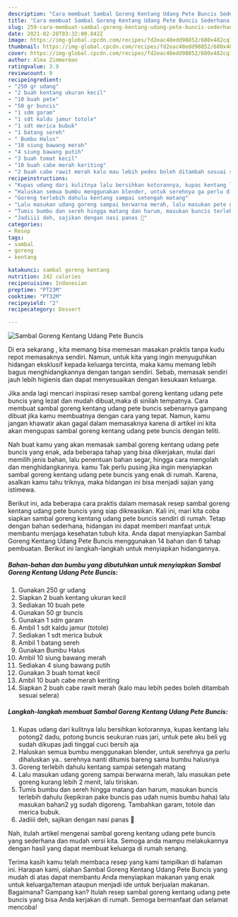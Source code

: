 ```yaml
---
description: "Cara membuat Sambal Goreng Kentang Udang Pete Buncis Sederhana Untuk Jualan"
title: "Cara membuat Sambal Goreng Kentang Udang Pete Buncis Sederhana Untuk Jualan"
slug: 259-cara-membuat-sambal-goreng-kentang-udang-pete-buncis-sederhana-untuk-jualan
date: 2021-02-28T03:32:00.842Z
image: https://img-global.cpcdn.com/recipes/fd2eac48edd98852/680x482cq70/sambal-goreng-kentang-udang-pete-buncis-foto-resep-utama.jpg
thumbnail: https://img-global.cpcdn.com/recipes/fd2eac48edd98852/680x482cq70/sambal-goreng-kentang-udang-pete-buncis-foto-resep-utama.jpg
cover: https://img-global.cpcdn.com/recipes/fd2eac48edd98852/680x482cq70/sambal-goreng-kentang-udang-pete-buncis-foto-resep-utama.jpg
author: Alma Zimmerman
ratingvalue: 3.9
reviewcount: 9
recipeingredient:
- "250 gr udang"
- "2 buah kentang ukuran kecil"
- "10 buah pete"
- "50 gr buncis"
- "1 sdm garam"
- "1 sdt kaldu jamur totole"
- "1 sdt merica bubuk"
- "1 batang sereh"
- " Bumbu Halus"
- "10 siung bawang merah"
- "4 siung bawang putih"
- "3 buah tomat kecil"
- "10 buah cabe merah keriting"
- "2 buah cabe rawit merah kalo mau lebih pedes boleh ditambah sesuai selera"
recipeinstructions:
- "Kupas udang dari kulitnya lalu bersihkan kotorannya, kupas kentang lalu potong2 dadu, potong buncis seukuran ruas jari, untuk pete aku beli yg sudah dikupas jadi tinggal cuci bersih aja"
- "Haluskan semua bumbu menggunakan blender, untuk serehnya ga perlu dihaluskan ya.. serehnya nanti ditumis bareng sama bumbu halusnya"
- "Goreng terlebih dahulu kentang sampai setengah matang"
- "Lalu masukan udang goreng sampai berwarna merah, lalu masukan pete goreng kurang lebih 2 menit, lalu tiriskan."
- "Tumis bumbu dan sereh hingga matang dan harum, masukan buncis terlebih dahulu (kepikiran pake buncis pas udah numis bumbu haha) lalu masukan bahan2 yg sudah digoreng. Tambahkan garam, totole dan merica bubuk."
- "Jadiiii deh, sajikan dengan nasi panas 🤤"
categories:
- Resep
tags:
- sambal
- goreng
- kentang

katakunci: sambal goreng kentang 
nutrition: 242 calories
recipecuisine: Indonesian
preptime: "PT23M"
cooktime: "PT32M"
recipeyield: "2"
recipecategory: Dessert

---
```



![Sambal Goreng Kentang Udang Pete Buncis](https://img-global.cpcdn.com/recipes/fd2eac48edd98852/680x482cq70/sambal-goreng-kentang-udang-pete-buncis-foto-resep-utama.jpg)

Di era  sekarang , kita memang bisa memesan masakan praktis tanpa kudu repot memasaknya sendiri. Namun, untuk kita yang ingin menyuguhkan hidangan eksklusif kepada keluarga tercinta, maka kamu memang lebih bagus menghidangkannya dengan tangan sendiri. Sebab, memasak sendiri jauh lebih higienis dan dapat menyesuaikan dengan kesukaan keluarga.

Jika anda lagi mencari inspirasi resep sambal goreng kentang udang pete buncis yang lezat dan mudah dibuat,maka di sinilah tempatnya. Cara membuat sambal goreng kentang udang pete buncis  sebenarnya gampang dibuat jika kamu membuatnya dengan cara yang tepat. Namun, kamu jangan khawatir akan gagal dalam memasaknya 
karena di artikel ini kita akan mengupas sambal goreng kentang udang pete buncis dengan teliti.  



Nah buat kamu yang akan memasak sambal goreng kentang udang pete buncis yang enak, ada beberapa tahap yang bisa dikerjakan, mulai dari memilih jenis bahan, lalu penentuan bahan segar, hingga cara mengolah dan menghidangkannya. kamu Tak perlu pusing jika ingin menyiapkan sambal goreng kentang udang pete buncis yang enak di rumah. Karena, asalkan kamu  tahu triknya, maka hidangan ini bisa menjadi sajian yang istimewa.

Berikut ini, ada beberapa cara praktis  dalam memasak resep sambal goreng kentang udang pete buncis yang siap dikreasikan. Kali ini, mari kita coba siapkan sambal goreng kentang udang pete buncis sendiri di rumah. Tetap dengan bahan sederhana, hidangan ini dapat memberi manfaat untuk membantu menjaga kesehatan tubuh kita. Anda dapat menyiapkan Sambal Goreng Kentang Udang Pete Buncis menggunakan 14 bahan dan 6 tahap pembuatan. Berikut ini langkah-langkah untuk menyiapkan hidangannya.

<!--inarticleads1-->

##### Bahan-bahan dan bumbu yang dibutuhkan untuk menyiapkan Sambal Goreng Kentang Udang Pete Buncis:

1. Gunakan 250 gr udang
1. Siapkan 2 buah kentang ukuran kecil
1. Sediakan 10 buah pete
1. Gunakan 50 gr buncis
1. Gunakan 1 sdm garam
1. Ambil 1 sdt kaldu jamur (totole)
1. Sediakan 1 sdt merica bubuk
1. Ambil 1 batang sereh
1. Gunakan  Bumbu Halus
1. Ambil 10 siung bawang merah
1. Sediakan 4 siung bawang putih
1. Gunakan 3 buah tomat kecil
1. Ambil 10 buah cabe merah keriting
1. Siapkan 2 buah cabe rawit merah (kalo mau lebih pedes boleh ditambah sesuai selera)




<!--inarticleads2-->

##### Langkah-langkah membuat Sambal Goreng Kentang Udang Pete Buncis:

1. Kupas udang dari kulitnya lalu bersihkan kotorannya, kupas kentang lalu potong2 dadu, potong buncis seukuran ruas jari, untuk pete aku beli yg sudah dikupas jadi tinggal cuci bersih aja
1. Haluskan semua bumbu menggunakan blender, untuk serehnya ga perlu dihaluskan ya.. serehnya nanti ditumis bareng sama bumbu halusnya
1. Goreng terlebih dahulu kentang sampai setengah matang
1. Lalu masukan udang goreng sampai berwarna merah, lalu masukan pete goreng kurang lebih 2 menit, lalu tiriskan.
1. Tumis bumbu dan sereh hingga matang dan harum, masukan buncis terlebih dahulu (kepikiran pake buncis pas udah numis bumbu haha) lalu masukan bahan2 yg sudah digoreng. Tambahkan garam, totole dan merica bubuk.
1. Jadiiii deh, sajikan dengan nasi panas 🤤




Nah, itulah artikel mengenai  sambal goreng kentang udang pete buncis  yang sederhana dan mudah versi kita. Semoga anda mampu melakukannya dengan hasil yang dapat membuat keluarga di rumah senang. 

Terima kasih kamu telah membaca resep yang kami tampilkan di halaman ini. Harapan kami, olahan  Sambal Goreng Kentang Udang Pete Buncis yang mudah di atas dapat membantu Anda menyiapkan makanan yang enak untuk keluarga/teman ataupun menjadi ide untuk berjualan makanan. Bagaimana? Gampang kan? Itulah resep sambal goreng kentang udang pete buncis yang bisa Anda kerjakan di rumah. Semoga bermanfaat dan selamat mencoba!

